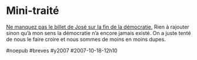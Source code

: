 # Mini-traité

[Ne manquez pas le billet de José sur la fin de la démocratie.](http://carnetsdenuit.typepad.com/carnets_de_nuit/2007/10/comment-chapper.html) Rien à rajouter sinon qu’à mon sens la démocratie n’a encore jamais existé. On a juste tenté de nous le faire croire et nous sommes de moins en moins dupes.

#noepub #breves #y2007 #2007-10-18-12h10
